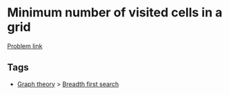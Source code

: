 # Minimum number of visited cells in a grid

[Problem link](https://leetcode.com/problems/minimum-number-of-visited-cells-in-a-grid/)

## Tags

* [Graph theory](/README.md#Graph_theory) > [Breadth first search](/README.md#Graph_theory-Breadth_first_search)
